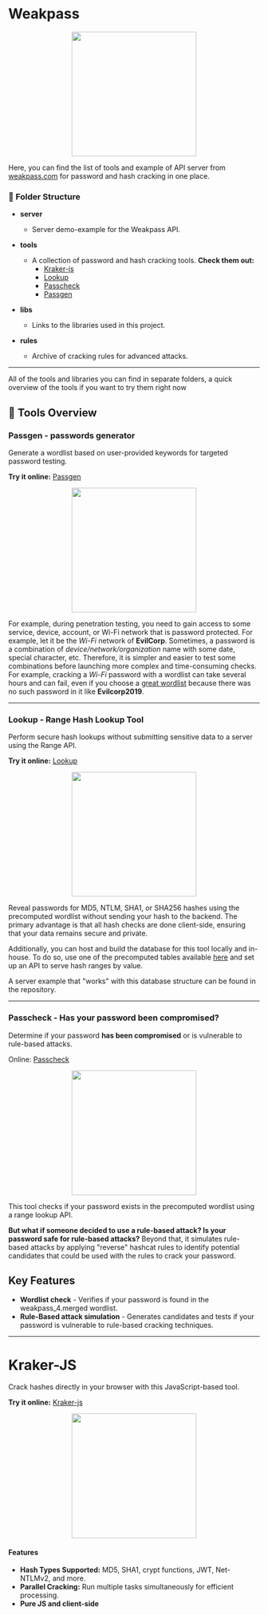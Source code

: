 # Weakpass

<p align="center">
  <img src="https://github.com/zzzteph/weakpass/blob/readme/cracker.png?raw=true"  height="250">
</p>

Here, you can find the list of tools and example of API server from [weakpass.com](https://weakpass.com/) for password and hash cracking in one place.

### 📂 Folder Structure

- **server**
  - Server demo-example for the Weakpass API. 

- **tools**
  - A collection of password and hash cracking tools. **Check them out:**
    - [Kraker-js](https://zzzteph.github.io/weakpass/tools/kraker-js/dist/)
    - [Lookup](https://zzzteph.github.io/weakpass/tools/lookup/dist/)
    - [Passcheck](https://zzzteph.github.io/weakpass/tools/passcheck/dist/)
    - [Passgen](https://zzzteph.github.io/weakpass/tools/passgen/dist/)

- **libs**
  - Links to the libraries used in this project.

- **rules**
  - Archive of cracking rules for advanced attacks.

---


All of the tools and libraries you can find in separate folders, a quick overview of the tools if you want to try them right now

## 🚀 Tools Overview

### Passgen - passwords generator

Generate a wordlist based on user-provided keywords for targeted password testing.

**Try it online:** [Passgen](https://zzzteph.github.io/weakpass/tools/passgen/dist/)

<p align="center">
  <img src="https://github.com/zzzteph/weakpass/blob/main/tools/passgen/sample.png?raw=true"  height="250">
</p>


For example, during penetration testing, you need to gain access to some service, device, account, or Wi-Fi network that is password protected. For example, let it be the _Wi-Fi_ network of **EvilCorp**. Sometimes, a password is a combination of _device/network/organization_ name with some date, special character, etc. Therefore, it is simpler and easier to test some combinations before launching more complex and time-consuming checks. For example, cracking a _Wi-Fi_ password with a wordlist can take several hours and can fail, even if you choose a [great wordlist](https://weakpass.com/wordlist/1950) because there was no such password in it like **Evilcorp2019**. 

---

### Lookup - Range Hash Lookup Tool

Perform secure hash lookups without submitting sensitive data to a server using the Range API.

**Try it online:** [Lookup](https://zzzteph.github.io/weakpass/tools/lookup/dist/)


<p align="center">
  <img src="https://github.com/zzzteph/weakpass/blob/main/tools/lookup/lookup.PNG?raw=true"  height="250">
</p>

Reveal passwords for MD5, NTLM, SHA1, or SHA256 hashes using the precomputed wordlist without sending your hash to the backend. The primary advantage is that all hash checks are done client-side, ensuring that your data remains secure and private.

Additionally, you can host and build the database for this tool locally and in-house. To do so, use one of the precomputed tables available [here](https://weakpass.com/pre-computed) and set up an API to serve hash ranges by value.

A server example that "works" with this database structure can be found in the repository.


---

### Passcheck - Has your password been compromised?

Determine if your password **has been compromised** or is vulnerable to rule-based attacks.

Online: [Passcheck](https://zzzteph.github.io/weakpass/tools/passcheck/dist/)

<p align="center">
  <img src="https://github.com/zzzteph/weakpass/blob/main/tools/passcheck/passcheck.PNG?raw=true"  height="250">
</p>


This tool checks if your password exists in the precomputed wordlist using a range lookup API. 

**But what if someone decided to use a rule-based attack? Is your password safe for rule-based attacks?**
Beyond that, it simulates rule-based attacks by applying "reverse" hashcat rules to identify potential candidates that could be used with the rules to crack your password.

## Key Features
- **Wordlist check** - Verifies if your password is found in the weakpass_4.merged wordlist.
- **Rule-Based attack simulation** - Generates candidates and tests if your password is vulnerable to rule-based cracking techniques.

---

# Kraker-JS

Crack hashes directly in your browser with this JavaScript-based tool.

**Try it online:** [Kraker-js](https://zzzteph.github.io/weakpass/tools/kraker-js/dist/)

<p align="center">
  <img src="https://github.com/zzzteph/weakpass/blob/main/tools/kraker-js/kraker.PNG?raw=true"  height="250">
</p>

#### Features
- **Hash Types Supported:** MD5, SHA1, crypt functions, JWT, Net-NTLMv2, and more.
- **Parallel Cracking:** Run multiple tasks simultaneously for efficient processing.
- **Pure JS and client-side**








